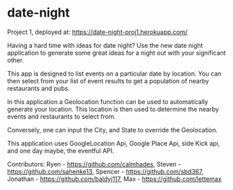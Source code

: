 # date-night
Project 1, deployed at: https://date-night-proj1.herokuapp.com/

Having a hard time with ideas for date night?  Use the new date night application to generate some great ideas for a night out with your significant other.

This app is designed to list events on a particular date by location.  You can then select from your list of event results to get a population of nearby restaurants and pubs.

In this application a Geolocation function can be used to automatically generate your location.  This location is then used to determine the nearby events and restaurants to select from.  

Conversely, one can input the City, and State to override the Geolocation.

This application uses GoogleLocation Api, Google Place Api, side Kick api, and one day maybe, the eventful API.

Contributors: Ryen - https://github.com/calmhades, Steven - https://github.com/sahenke13, Spencer - https://github.com/sbd367,  Jonathan - https://github.com/baldyj117, Max - https://github.com/lettemax
